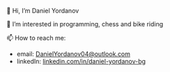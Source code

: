 👋 Hi, I’m Daniel Yordanov

👀 I’m interested in programming, chess and bike riding

📫 How to reach me: 
- email: DanielYordanov04@outlook.com
- linkedIn: [linkedin.com/in/daniel-yordanov-bg](https://www.linkedin.com/in/daniel-yordanov-bg/)

